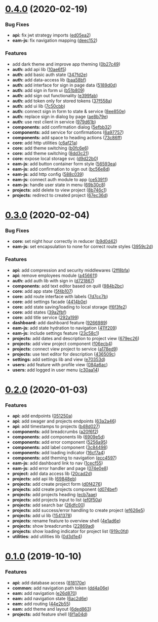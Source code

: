 <a name="0.4.0"></a>

# [0.4.0](https://github.com/MarcScheib/eam-js/compare/0.3.0...0.4.0) (2020-02-19)

### Bug Fixes

- **api:** fix jwt strategy imports ([ed05ea2](https://github.com/MarcScheib/eam-js/commit/ed05ea2))
- **eam-js:** fix navigation mapping ([deec152](https://github.com/MarcScheib/eam-js/commit/deec152))

### Features

- add dark theme and improve app theming ([0b27c49](https://github.com/MarcScheib/eam-js/commit/0b27c49))
- **auth:** add api lib ([10ae6f5](https://github.com/MarcScheib/eam-js/commit/10ae6f5))
- **auth:** add basic auth state ([347fd2e](https://github.com/MarcScheib/eam-js/commit/347fd2e))
- **auth:** add data-access lib ([baa58bf](https://github.com/MarcScheib/eam-js/commit/baa58bf))
- **auth:** add interface for sign in page data ([5189d0d](https://github.com/MarcScheib/eam-js/commit/5189d0d))
- **auth:** add sign in form ui ([b51b809](https://github.com/MarcScheib/eam-js/commit/b51b809))
- **auth:** add sign out functionality ([e399fab](https://github.com/MarcScheib/eam-js/commit/e399fab))
- **auth:** add token only for stored tokens ([37f558a](https://github.com/MarcScheib/eam-js/commit/37f558a))
- **auth:** add ui lib ([7c50cbb](https://github.com/MarcScheib/eam-js/commit/7c50cbb))
- **auth:** connect sign in form to state & service ([8ee850e](https://github.com/MarcScheib/eam-js/commit/8ee850e))
- **auth:** replace sign in dialog by page ([ae8b79e](https://github.com/MarcScheib/eam-js/commit/ae8b79e))
- **auth:** use rest client in service ([979d61b](https://github.com/MarcScheib/eam-js/commit/979d61b))
- **components:** add confirmation dialog ([5efbb32](https://github.com/MarcScheib/eam-js/commit/5efbb32))
- **components:** add service for confirmations ([6a97757](https://github.com/MarcScheib/eam-js/commit/6a97757))
- **components:** add space to heading actions ([73c86ff](https://github.com/MarcScheib/eam-js/commit/73c86ff))
- **core:** add http utilities ([c6af21a](https://github.com/MarcScheib/eam-js/commit/c6af21a))
- **core:** add theme switching ([b0fc6e6](https://github.com/MarcScheib/eam-js/commit/b0fc6e6))
- **core:** add theme switching ([8dd3c21](https://github.com/MarcScheib/eam-js/commit/8dd3c21))
- **core:** expose local storage svc ([d9d22b0](https://github.com/MarcScheib/eam-js/commit/d9d22b0))
- **eam-js:** add button container form style ([56593ea](https://github.com/MarcScheib/eam-js/commit/56593ea))
- **eam-js:** add confirmation to sign out ([bc56e8d](https://github.com/MarcScheib/eam-js/commit/bc56e8d))
- **eam-js:** add http config ([588c039](https://github.com/MarcScheib/eam-js/commit/588c039))
- **eam-js:** connect auth module to app ([ce53911](https://github.com/MarcScheib/eam-js/commit/ce53911))
- **eam-js:** handle user state in menu ([69b30c8](https://github.com/MarcScheib/eam-js/commit/69b30c8))
- **projects:** add delete to view project ([8b746c1](https://github.com/MarcScheib/eam-js/commit/8b746c1))
- **projects:** redirect to created project ([67ec36d](https://github.com/MarcScheib/eam-js/commit/67ec36d))

<a name="0.3.0"></a>

# [0.3.0](https://github.com/MarcScheib/eam-js/compare/0.2.0...0.3.0) (2020-02-04)

### Bug Fixes

- **core:** set night hour correctly in reducer ([b9d0d42](https://github.com/MarcScheib/eam-js/commit/b9d0d42))
- **eam-js:** set encapsulation to none for correct route styles ([3959c2d](https://github.com/MarcScheib/eam-js/commit/3959c2d))

### Features

- **api:** add compression and security middlewares ([2ff8bfa](https://github.com/MarcScheib/eam-js/commit/2ff8bfa))
- **api:** remove employees module ([a456611](https://github.com/MarcScheib/eam-js/commit/a456611))
- **auth:** add auth lib with sign in ([d721867](https://github.com/MarcScheib/eam-js/commit/d721867))
- **components:** add text editor based on quill ([984b2bc](https://github.com/MarcScheib/eam-js/commit/984b2bc))
- **core:** add app state ([5f4b107](https://github.com/MarcScheib/eam-js/commit/5f4b107))
- **core:** add route interface with labels ([7d7cc7b](https://github.com/MarcScheib/eam-js/commit/7d7cc7b))
- **core:** add settings facade ([4414b0e](https://github.com/MarcScheib/eam-js/commit/4414b0e))
- **core:** add state saving/loading to local storage ([f6f3fe2](https://github.com/MarcScheib/eam-js/commit/f6f3fe2))
- **core:** add states ([39a2fbf](https://github.com/MarcScheib/eam-js/commit/39a2fbf))
- **core:** add title service ([292a199](https://github.com/MarcScheib/eam-js/commit/292a199))
- **dashboard:** add dashboard feature ([9266989](https://github.com/MarcScheib/eam-js/commit/9266989))
- **eam-js:** add state hydration to navigation ([411f209](https://github.com/MarcScheib/eam-js/commit/411f209))
- **eam-js:** include settings feature ([23c58c1](https://github.com/MarcScheib/eam-js/commit/23c58c1))
- **projects:** add dates and description to project view ([679ec26](https://github.com/MarcScheib/eam-js/commit/679ec26))
- **projects:** add view project component ([f06ecb4](https://github.com/MarcScheib/eam-js/commit/f06ecb4))
- **projects:** connect view project to service ([a178ed9](https://github.com/MarcScheib/eam-js/commit/a178ed9))
- **projects:** use text editor for description ([436509c](https://github.com/MarcScheib/eam-js/commit/436509c))
- **settings:** add settings lib and view ([e70353d](https://github.com/MarcScheib/eam-js/commit/e70353d))
- **users:** add feature with profile view ([084a6ac](https://github.com/MarcScheib/eam-js/commit/084a6ac))
- **users:** add logged in user menu ([c30aa14](https://github.com/MarcScheib/eam-js/commit/c30aa14))

<a name="0.2.0"></a>

# [0.2.0](https://github.com/MarcScheib/eam-js/compare/0.1.0...0.2.0) (2020-01-03)

### Features

- **api:** add endpoints ([051250a](https://github.com/MarcScheib/eam-js/commit/051250a))
- **api:** add swager and projects endpoints ([63a2a46](https://github.com/MarcScheib/eam-js/commit/63a2a46))
- **api:** add timestamps to projects ([b48d027](https://github.com/MarcScheib/eam-js/commit/b48d027))
- **components:** add breadcrumbs ([a20f6f2](https://github.com/MarcScheib/eam-js/commit/a20f6f2))
- **components:** add components lib ([6909e5d](https://github.com/MarcScheib/eam-js/commit/6909e5d))
- **components:** add error component ([5256a95](https://github.com/MarcScheib/eam-js/commit/5256a95))
- **components:** add label component ([3c84498](https://github.com/MarcScheib/eam-js/commit/3c84498))
- **components:** add loading indicator ([16cf7a4](https://github.com/MarcScheib/eam-js/commit/16cf7a4))
- **components:** add theming to navigation ([ecc4597](https://github.com/MarcScheib/eam-js/commit/ecc4597))
- **eam-js:** add dashboard link to nav ([1cecf55](https://github.com/MarcScheib/eam-js/commit/1cecf55))
- **eam-js:** add error handler and page ([074e0e8](https://github.com/MarcScheib/eam-js/commit/074e0e8))
- **project:** add data access lib ([20cad2d](https://github.com/MarcScheib/eam-js/commit/20cad2d))
- **projects:** add api lib ([69848eb](https://github.com/MarcScheib/eam-js/commit/69848eb))
- **projects:** add create project form ([d0f4276](https://github.com/MarcScheib/eam-js/commit/d0f4276))
- **projects:** add create projects component ([d074bef](https://github.com/MarcScheib/eam-js/commit/d074bef))
- **projects:** add projects heading ([ecb7aae](https://github.com/MarcScheib/eam-js/commit/ecb7aae))
- **projects:** add projects input to list ([ef0f50a](https://github.com/MarcScheib/eam-js/commit/ef0f50a))
- **projects:** add search bar ([26dfc00](https://github.com/MarcScheib/eam-js/commit/26dfc00))
- **projects:** add success/error handling to create project ([ef626e5](https://github.com/MarcScheib/eam-js/commit/ef626e5))
- **projects:** add ui lib ([1541378](https://github.com/MarcScheib/eam-js/commit/1541378))
- **projects:** rename feature to overview shell ([4e1ad6e](https://github.com/MarcScheib/eam-js/commit/4e1ad6e))
- **projects:** show breadcrumbs ([22869ad](https://github.com/MarcScheib/eam-js/commit/22869ad))
- **projects:** show loading indicator for project list ([919c0fd](https://github.com/MarcScheib/eam-js/commit/919c0fd))
- **utilities:** add utilities lib ([0d3d1e4](https://github.com/MarcScheib/eam-js/commit/0d3d1e4))

<a name="0.1.0"></a>

# [0.1.0](https://github.com/MarcScheib/eam-js/compare/818170e...0.1.0) (2019-10-10)

### Features

- **api:** add database access ([818170e](https://github.com/MarcScheib/eam-js/commit/818170e))
- **common:** add navigation path token ([dd4a06e](https://github.com/MarcScheib/eam-js/commit/dd4a06e))
- **eam:** add navigation ([e26d870](https://github.com/MarcScheib/eam-js/commit/e26d870))
- **eam:** add navigation state ([6ac2d6e](https://github.com/MarcScheib/eam-js/commit/6ac2d6e))
- **eam:** add routing ([44e2b55](https://github.com/MarcScheib/eam-js/commit/44e2b55))
- **eam:** add theme and layout ([6ded863](https://github.com/MarcScheib/eam-js/commit/6ded863))
- **projects:** add feature shell ([6f1a04d](https://github.com/MarcScheib/eam-js/commit/6f1a04d))
